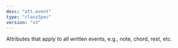 ```yaml
---
desc: "att.event"
type: "classSpec"
version: "v3"
---
```


Attributes that apply to all written events, e.g., note, chord, rest, etc.